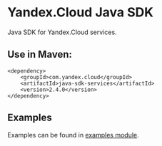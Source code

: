 # Yandex.Cloud Java SDK

Java SDK for Yandex.Cloud services.

## Use in Maven:
```
<dependency>
    <groupId>com.yandex.cloud</groupId>
    <artifactId>java-sdk-services</artifactId>
    <version>2.4.0</version>
</dependency>
```

## Examples

Examples can be found in [examples module](java-sdk-examples).

